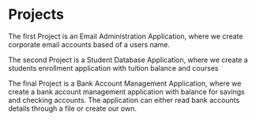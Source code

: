 # Projects

The first Project is an Email Administration Application, where we create corporate email accounts based of a users name.

The second Project is a Student Database Application, where we create a students enrollment application with tuition balance and courses

The final Project is a Bank Account Management Application, where we create a bank account management application with balance for savings and checking accounts. The application can either read bank accounts details through a file or create our own.
